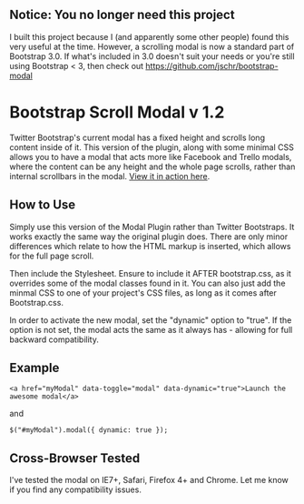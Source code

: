 Notice: You no longer need this project
---------------------------------------

I built this project because I (and apparently some other people) found this very useful at the time. However, a scrolling modal is now a standard part of Bootstrap 3.0. If what's included in 3.0 doesn't suit your needs or you're still using Bootstrap < 3, then check out https://github.com/jschr/bootstrap-modal

Bootstrap Scroll Modal v 1.2
============================

Twitter Bootstrap's current modal has a fixed height and scrolls long content inside of it. This version of the plugin, along with some minimal CSS allows you to have a modal that acts more like Facebook and Trello modals, where the content can be any height and the whole page scrolls, rather than internal scrollbars in the modal. [View it in action here](http://aroc.github.com/Bootstrap-Scroll-Modal/example.html "Bootstrap Scroll Modal Example").

How to Use
----------

Simply use this version of the Modal Plugin rather than Twitter Bootstraps. It works exactly the same way the original plugin does. There are only minor differences which relate to how the HTML markup is inserted, which allows for the full page scroll.

Then include the Stylesheet. Ensure to include it AFTER bootstrap.css, as it overrides some of the modal classes found in it. You can also just add the minmal CSS to one of your project's CSS files, as long as it comes after Bootstrap.css.

In order to activate the new modal, set the "dynamic" option to "true". If the option is not set, the modal acts the same as it always has - allowing for full backward compatibility.

Example
-------

`<a href="myModal" data-toggle="modal" data-dynamic="true">Launch the awesome modal</a>`

and 

`$("#myModal").modal({
  dynamic: true
});`

Cross-Browser Tested
--------------------

I've tested the modal on IE7+, Safari, Firefox 4+ and Chrome. Let me know if you find any compatibility issues.
